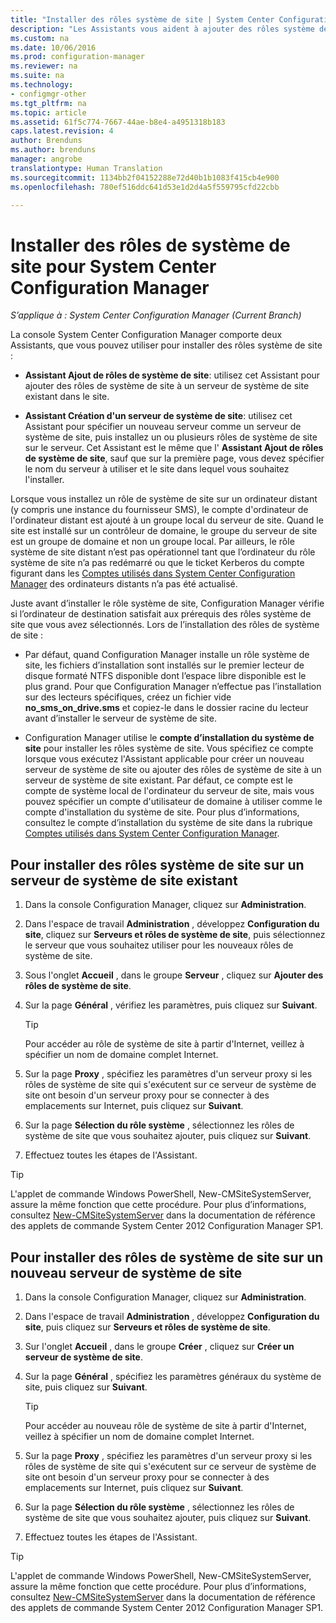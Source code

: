 ```yaml
---
title: "Installer des rôles système de site | System Center Configuration Manager"
description: "Les Assistants vous aident à ajouter des rôles système de site à un serveur de système de site existant ou nouveau dans le site."
ms.custom: na
ms.date: 10/06/2016
ms.prod: configuration-manager
ms.reviewer: na
ms.suite: na
ms.technology:
- configmgr-other
ms.tgt_pltfrm: na
ms.topic: article
ms.assetid: 61f5c774-7667-44ae-b8e4-a4951318b183
caps.latest.revision: 4
author: Brenduns
ms.author: brenduns
manager: angrobe
translationtype: Human Translation
ms.sourcegitcommit: 1134bb2f04152288e72d40b1b1083f415cb4e900
ms.openlocfilehash: 780ef516ddc641d53e1d2d4a5f559795cfd22cbb

---
```

# <a name="install-site-system-roles-for-system-center-configuration-manager"></a>Installer des rôles de système de site pour System Center Configuration Manager

*S’applique à : System Center Configuration Manager (Current Branch)*

La console System Center Configuration Manager comporte deux Assistants, que vous pouvez utiliser pour installer des rôles système de site :  

-   **Assistant Ajout de rôles de système de site**: utilisez cet Assistant pour ajouter des rôles de système de site à un serveur de système de site existant dans le site.  

-   **Assistant Création d'un serveur de système de site**: utilisez cet Assistant pour spécifier un nouveau serveur comme un serveur de système de site, puis installez un ou plusieurs rôles de système de site sur le serveur. Cet Assistant est le même que l' **Assistant Ajout de rôles de système de site**, sauf que sur la première page, vous devez spécifier le nom du serveur à utiliser et le site dans lequel vous souhaitez l'installer.  

Lorsque vous installez un rôle de système de site sur un ordinateur distant (y compris une instance du fournisseur SMS), le compte d'ordinateur de l'ordinateur distant est ajouté à un groupe local du serveur de site. Quand le site est installé sur un contrôleur de domaine, le groupe du serveur de site est un groupe de domaine et non un groupe local. Par ailleurs, le rôle système de site distant n’est pas opérationnel tant que l’ordinateur du rôle système de site n’a pas redémarré ou que le ticket Kerberos du compte figurant dans les [Comptes utilisés dans System Center Configuration Manager](../../../../core/plan-design/hierarchy/accounts.md) des ordinateurs distants n’a pas été actualisé.  

Juste avant d’installer le rôle système de site, Configuration Manager vérifie si l’ordinateur de destination satisfait aux prérequis des rôles système de site que vous avez sélectionnés. Lors de l’installation des rôles de système de site :  

-   Par défaut, quand Configuration Manager installe un rôle système de site, les fichiers d’installation sont installés sur le premier lecteur de disque formaté NTFS disponible dont l’espace libre disponible est le plus grand. Pour que Configuration Manager n’effectue pas l’installation sur des lecteurs spécifiques, créez un fichier vide **no_sms_on_drive.sms** et copiez-le dans le dossier racine du lecteur avant d’installer le serveur de système de site.  

-   Configuration Manager utilise le **compte d’installation du système de site** pour installer les rôles système de site. Vous spécifiez ce compte lorsque vous exécutez l'Assistant applicable pour créer un nouveau serveur de système de site ou ajouter des rôles de système de site à un serveur de système de site existant. Par défaut, ce compte est le compte de système local de l'ordinateur du serveur de site, mais vous pouvez spécifier un compte d'utilisateur de domaine à utiliser comme le compte d'installation du système de site. Pour plus d’informations, consultez le compte d’installation du système de site dans la rubrique [Comptes utilisés dans System Center Configuration Manager](../../../../core/plan-design/hierarchy/accounts.md).  

##  <a name="a-namebkmkinstalla-to-install-site-system-roles-on-an-existing-site-system-server"></a><a name="bkmk_Install"></a> Pour installer des rôles système de site sur un serveur de système de site existant  

1.  Dans la console Configuration Manager, cliquez sur **Administration**.  

2.  Dans l'espace de travail **Administration** , développez **Configuration du site**, cliquez sur **Serveurs et rôles de système de site**, puis sélectionnez le serveur que vous souhaitez utiliser pour les nouveaux rôles de système de site.  

3.  Sous l'onglet **Accueil** , dans le groupe **Serveur** , cliquez sur **Ajouter des rôles de système de site**.  

4.  Sur la page **Général** , vérifiez les paramètres, puis cliquez sur **Suivant**.  

    > [!TIP]  
    >  Pour accéder au rôle de système de site à partir d'Internet, veillez à spécifier un nom de domaine complet Internet.  

5.  Sur la page **Proxy** , spécifiez les paramètres d'un serveur proxy si les rôles de système de site qui s'exécutent sur ce serveur de système de site ont besoin d'un serveur proxy pour se connecter à des emplacements sur Internet, puis cliquez sur **Suivant**.  

6.  Sur la page **Sélection du rôle système** , sélectionnez les rôles de système de site que vous souhaitez ajouter, puis cliquez sur **Suivant**.  

7.  Effectuez toutes les étapes de l'Assistant.  

> [!TIP]  
>  L'applet de commande Windows PowerShell, New-CMSiteSystemServer, assure la même fonction que cette procédure. Pour plus d’informations, consultez [New-CMSiteSystemServer](http://go.microsoft.com/fwlink/p/?LinkID=271414) dans la documentation de référence des applets de commande System Center 2012 Configuration Manager SP1.  

## <a name="to-install-site-system-roles-on-a-new-site-system-server"></a>Pour installer des rôles de système de site sur un nouveau serveur de système de site  

1.  Dans la console Configuration Manager, cliquez sur **Administration**.  

2.  Dans l'espace de travail **Administration** , développez **Configuration du site**, puis cliquez sur **Serveurs et rôles de système de site**.  

3.  Sur l'onglet **Accueil** , dans le groupe **Créer** , cliquez sur **Créer un serveur de système de site**.  

4.  Sur la page **Général** , spécifiez les paramètres généraux du système de site, puis cliquez sur **Suivant**.  

    > [!TIP]  
    >  Pour accéder au nouveau rôle de système de site à partir d'Internet, veillez à spécifier un nom de domaine complet Internet.  

5.  Sur la page **Proxy** , spécifiez les paramètres d'un serveur proxy si les rôles de système de site qui s'exécutent sur ce serveur de système de site ont besoin d'un serveur proxy pour se connecter à des emplacements sur Internet, puis cliquez sur **Suivant**.  

6.  Sur la page **Sélection du rôle système** , sélectionnez les rôles de système de site que vous souhaitez ajouter, puis cliquez sur **Suivant**.  

7.  Effectuez toutes les étapes de l'Assistant.  

> [!TIP]  
>  L'applet de commande Windows PowerShell, New-CMSiteSystemServer, assure la même fonction que cette procédure. Pour plus d’informations, consultez [New-CMSiteSystemServer](http://go.microsoft.com/fwlink/p/?LinkID=271414) dans la documentation de référence des applets de commande System Center 2012 Configuration Manager SP1.  



<!--HONumber=Nov16_HO1-->



